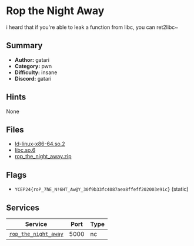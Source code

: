 # Rop the Night Away
i heard that if you're able to leak a function from libc, you can ret2libc~

## Summary
- **Author:** gatari
- **Category:** pwn
- **Difficulty:** insane
- **Discord:** gatari

## Hints
None

## Files
- [ld-linux-x86-64.so.2](dist/ld-linux-x86-64.so.2)
- [libc.so.6](dist/libc.so.6)
- [rop_the_night_away.zip](dist/rop_the_night_away.zip)

## Flags
- `YCEP24{roP_7hE_N!6HT_Aw@Y_30f9b33fc4087aea8ffeff202003e91c}` (static)

## Services
| Service | Port | Type |
| ------- | ---- | ---- |
| [`rop_the_night_away`](service/rop_the_night_away) | 5000 | nc |
